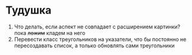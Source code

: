 # Тудушка

1. Что делать, если аспект не совпадает с расширением картинки? пока ~~ложим~~ кладем на него
2. Перевести класс треугольников на указатели, что бы постоянно не пересоздавать список, а только обновлять сами треугольники
